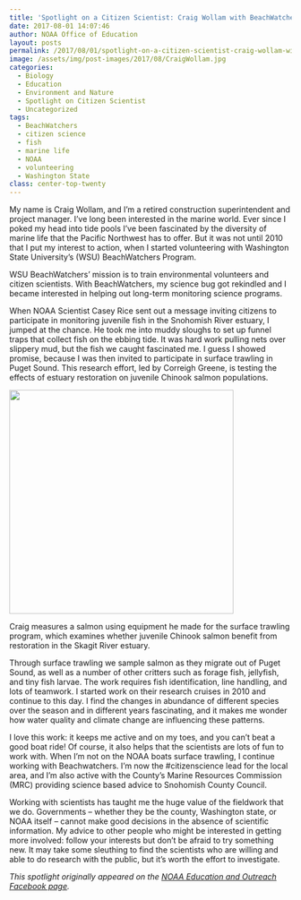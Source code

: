 ```yaml
---
title: 'Spotlight on a Citizen Scientist: Craig Wollam with BeachWatchers'
date: 2017-08-01 14:07:46
author: NOAA Office of Education
layout: posts
permalink: /2017/08/01/spotlight-on-a-citizen-scientist-craig-wollam-with-beachwatchers/
image: /assets/img/post-images/2017/08/CraigWollam.jpg
categories:
  - Biology
  - Education
  - Environment and Nature
  - Spotlight on Citizen Scientist
  - Uncategorized
tags:
  - BeachWatchers
  - citizen science
  - fish
  - marine life
  - NOAA
  - volunteering
  - Washington State
class: center-top-twenty
---
```


My name is Craig Wollam, and I’m a retired construction superintendent and project manager. I’ve long been interested in the marine world. Ever since I poked my head into tide pools I’ve been fascinated by the diversity of marine life that the Pacific Northwest has to offer. But it was not until 2010 that I put my interest to action, when I started volunteering with Washington State University’s (WSU) BeachWatchers Program.

WSU BeachWatchers’ mission is to train environmental volunteers and citizen scientists. With BeachWatchers, my science bug got rekindled and I became interested in helping out long-term monitoring science programs.

When NOAA Scientist Casey Rice sent out a message inviting citizens to participate in monitoring juvenile fish in the Snohomish River estuary, I jumped at the chance. He took me into muddy sloughs to set up funnel traps that collect fish on the ebbing tide. It was hard work pulling nets over slippery mud, but the fish we caught fascinated me. I guess I showed promise, because I was then invited to participate in surface trawling in Puget Sound. This research effort, led by Correigh Greene, is testing the effects of estuary restoration on juvenile Chinook salmon populations.

<div class="image-in-post-body">
  <img src="{{ site.baseurl }}/assets/img/post-images/2017/08/salmon.jpg" alt="" width="400"/>
  
  <p class="image-caption">
    Craig measures a salmon using equipment he made for the surface trawling program, which examines whether juvenile Chinook salmon benefit from restoration in the Skagit River estuary.
  </p>
</div>

Through surface trawling we sample salmon as they migrate out of Puget Sound, as well as a number of other critters such as forage fish, jellyfish, and tiny fish larvae. The work requires fish identification, line handling, and lots of teamwork. I started work on their research cruises in 2010 and continue to this day. I find the changes in abundance of different species over the season and in different years fascinating, and it makes me wonder how water quality and climate change are influencing these patterns.

I love this work: it keeps me active and on my toes, and you can’t beat a good boat ride! Of course, it also helps that the scientists are lots of fun to work with. When I’m not on the NOAA boats surface trawling, I continue working with Beachwatchers. I’m now the #citizenscience lead for the local area, and I’m also active with the County’s Marine Resources Commission (MRC) providing science based advice to Snohomish County Council.

Working with scientists has taught me the huge value of the fieldwork that we do. Governments – whether they be the county, Washington state, or NOAA itself – cannot make good decisions in the absence of scientific information. My advice to other people who might be interested in getting more involved: follow your interests but don’t be afraid to try something new. It may take some sleuthing to find the scientists who are willing and able to do research with the public, but it’s worth the effort to investigate.

_This spotlight originally appeared on the <a class="ext-link" href="https://www.facebook.com/NOAAeducation" rel="external nofollow">NOAA Education and Outreach Facebook page</a>._
